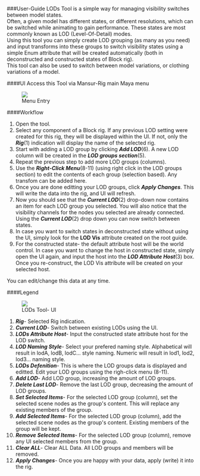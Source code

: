 ###User-Guide
LODs Tool is a simple way for managing visibility switches between model states.
<br>
Often, a given model has different states, or different resolutions, which can be switched while animating to gain performance. These states are most commonly known as LOD (Level-Of-Detail) modes.
<br>
Using this tool you can simply create LOD grouping (as many as you need) and input transforms into these groups to switch visibility states using a simple Enum attribute that will be created automatically (both in deconstructed and constructed states of Block rig).
<br>
This tool can also be used to switch between model variations, or clothing variations of a model.

####UI
Access this Tool via Mansur-Rig main Maya menu
<figure>
  <img src="../userGuidesImages/LODsTool/LODsMenuItem.png"/>
  <figcaption>Menu Entry</figcaption>
</figure>

####Workflow
<ol>
  <li>Open the tool.</li>
  <li>Select any component of a Block rig. If any previous LOD setting were created for this rig, they will be displayed within the UI. If not, only the <i><b>Rig</b></i>(1) indication will display the name of the selected rig.</li>
  <li>Start with adding a LOD group by clicking <i><b>Add LOD</b></i>(6). A new LOD column will be created in the <b><i>LOD groups section</i></b>(5).</li>
  <li>Repeat the previous step to add more LOD groups (columns).</li>
  <li>Use the <i><b>Right-Click Menu</i></b>(8-11) (using right click in the LOD groups section) to edit the contents of each group (selection based). Any transfom can be added here.</li>
  <li>Once you are done editting your LOD groups, click <b><i>Apply Changes</i></b>. This will write the data into the rig, and UI will refresh.</li>
  <li>Now you should see that the <b><i>Current LOD</i></b>(2) drop-down now contains an item for each LOD group you selected. You will also notice that the visibility channels for the nodes you selected are already connected. Using the <i><b>Current LOD</b></i>(2) drop down you can now switch between states.</li>
  <li>In case you want to switch states in deconstructed state without using the UI, simply look for the <b>LOD Vis</b> attribute created on the root guide.</li>
  <li>For the constructed state- the default attribute host will be the world control. In case you want to change the host in constructed state, simply open the UI again, and input the host into the <b><i>LOD Attribute Host</i></b>(3) box. Once you re-construct, the LOD Vis attribute will be created on your selected host.</li>
</ol>
You can edit/change this data at any time.
<br>

####Legend
<figure>
  <img src="../userGuidesImages/LODsTool/LODsToolLegend.png"/>
  <figcaption>LODs Tool- UI</figcaption>
</figure>

<ol>
  <li>
    <b><i>Rig</b></i>- Selected Rig indication.
  </li>
  <li>
    <b><i>Current LOD</b></i>- Switch between existing LODs using the UI.
  </li>
  <li>
    <b><i>LODs Attribute Host</b></i>- Input the constructed state attribute host for the LOD switch.
  </li>
  <li>
    <b><i>LOD Naming Style</b></i>- Select your prefered naming style. Alphabetical will result in lodA, lodB, lodC... style naming. Numeric will result in lod1, lod2, lod3... naming style.
  </li>
  <li>
    <b><i>LODs Defenition</b></i>- This is where the LOD groups data is displayed and editted. Edit your LOD groups using the righ-click menu (8-11).
  </li>
  <li>
    <b><i>Add LOD</b></i>- Add LOD group, increasing the amount of LOD groups.
  </li>
  <li>
    <b><i>Delete Last LOD</b></i>- Remove the last LOD group, decreasing the amount of LOD groups.
  </li>
  <li>
    <b><i>Set Selected Items</b></i>- For the selected LOD group (column), set the selected scene nodes as the group's content. This will replace any existing members of the group.
  </li>
  <li>
    <b><i>Add Selected Items</b></i>- For the selected LOD group (column), add the selected scene nodes as the group's content. Existing members of the group will be kept.
  </li>
  <li>
    <b><i>Remove Selected Items</b></i>- For the selected LOD group (column), remove any UI selected members from the group.
  </li>
  <li>
    <b><i>Clear ALL</b></i>- Clear ALL Data. All LOD groups and members will be removed.
  </li>
  <li>
    <b><i>Apply Changes</b></i>- Once you are happy with your data, apply (write) it into the rig.
  </li>
</ol>

